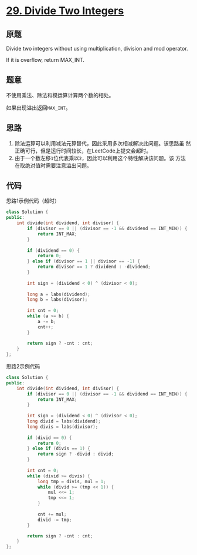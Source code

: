 [29. Divide Two Integers](https://leetcode.com/problems/divide-two-integers/)
=========================

原题
----

Divide two integers without using multiplication, division and mod
operator.

If it is overflow, return MAX_INT.

题意
----

不使用乘法、除法和模运算计算两个数的相处。

如果出现溢出返回`MAX_INT`。

思路
----

1. 除法运算可以利用减法元算替代，因此采用多次相减解决此问题。该思路虽
   然正确可行，但是运行时间较长，在LeetCode上提交会超时。
2. 由于一个数左移`1`位代表乘以`2`，因此可以利用这个特性解决该问题。该
   方法在取绝对值时需要注意溢出问题。

代码
----

思路1示例代码（超时）
```C++
class Solution {
public:
	int divide(int dividend, int divisor) {
		if (divisor == 0 || (divisor == -1 && dividend == INT_MIN)) {
			return INT_MAX;
		}
		
		if (dividend == 0) {
			return 0;
		} else if (divisor == 1 || divisor == -1) {
			return divisor == 1 ? dividend : -dividend;
		}
		
		int sign = (dividend < 0) ^ (divisor < 0);
		
		long a = labs(dividend);
		long b = labs(divisor);
		
		int cnt = 0;
		while (a >= b) {
			a -= b;
			cnt++;
		}
		
		return sign ? -cnt : cnt;
	}
};
```

思路2示例代码
```C++
class Solution {
public:
	int divide(int dividend, int divisor) {
		if (divisor == 0 || (divisor == -1 && dividend == INT_MIN)) {
			return INT_MAX;
		}
		
		int sign = (dividend < 0) ^ (divisor < 0);
	    long divid = labs(dividend);
		long divis = labs(divisor);
		
		if (divid == 0) {
			return 0;
		} else if (divis == 1) {
			return sign ? -divid : divid;
		}
		
		int cnt = 0;		
		while (divid >= divis) {
			long tmp = divis, mul = 1;
			while (divid >= (tmp << 1)) {
				mul <<= 1;
				tmp <<= 1;
			}
	
			cnt += mul;
			divid -= tmp;
		}

		return sign ? -cnt : cnt;
	}
};
```
